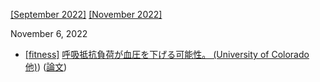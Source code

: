 [\[September 2022\]](2209.md) [\[November 2022\]](2211.md)

November 6, 2022
* [\[fitness\]](fitness.md) [呼吸抵抗負荷が血圧を下げる可能性。 (University of Colorado 他)](https://www.colorado.edu/today/2021/06/29/5-minute-breathing-workout-lowers-blood-pressure-much-exercise-drugs)) ([論文]([http://dx.doi.org/10.1038/nsmb.3331](https://dx.doi.org/10.1152/japplphysiol.00425.2022)))

